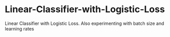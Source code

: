 # Linear-Classifier-with-Logistic-Loss
Linear Classifier with Logistic Loss. Also experimenting with batch size and learning rates
